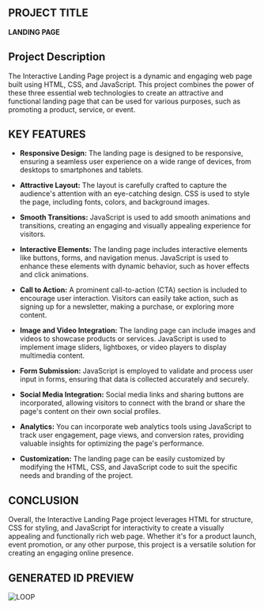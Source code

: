 ## PROJECT TITLE
 **LANDING PAGE**

## Project Description

The Interactive Landing Page project is a dynamic and engaging web page built using HTML, CSS, and JavaScript. This project combines the power of these three essential web technologies to create an attractive and functional landing page that can be used for various purposes, such as promoting a product, service, or event.

## KEY FEATURES

* **Responsive Design:** The landing page is designed to be responsive, ensuring a seamless user experience on a wide range of devices, from desktops to smartphones and tablets.

* **Attractive Layout:** The layout is carefully crafted to capture the audience's attention with an eye-catching design. CSS is used to style the page, including fonts, colors, and background images.

* **Smooth Transitions:** JavaScript is used to add smooth animations and transitions, creating an engaging and visually appealing experience for visitors.

* **Interactive Elements:** The landing page includes interactive elements like buttons, forms, and navigation menus. JavaScript is used to enhance these elements with dynamic behavior, such as hover effects and click animations.

* **Call to Action:** A prominent call-to-action (CTA) section is included to encourage user interaction. Visitors can easily take action, such as signing up for a newsletter, making a purchase, or exploring more content.

* **Image and Video Integration:** The landing page can include images and videos to showcase products or services. JavaScript is used to implement image sliders, lightboxes, or video players to display multimedia content.

* **Form Submission:** JavaScript is employed to validate and process user input in forms, ensuring that data is collected accurately and securely.

* **Social Media Integration:** Social media links and sharing buttons are incorporated, allowing visitors to connect with the brand or share the page's content on their own social profiles.

* **Analytics:** You can incorporate web analytics tools using JavaScript to track user engagement, page views, and conversion rates, providing valuable insights for optimizing the page's performance.

* **Customization:** The landing page can be easily customized by modifying the HTML, CSS, and JavaScript code to suit the specific needs and branding of the project.

## CONCLUSION
Overall, the Interactive Landing Page project leverages HTML for structure, CSS for styling, and JavaScript for interactivity to create a visually appealing and functionally rich web page. Whether it's for a product launch, event promotion, or any other purpose, this project is a versatile solution for creating an engaging online presence.

## GENERATED ID PREVIEW
![LOOP](https://github.com/deekshith2503/OIBSIP-TASK1/blob/main/landing-page-lamborghini-main/page%20preview.png)
